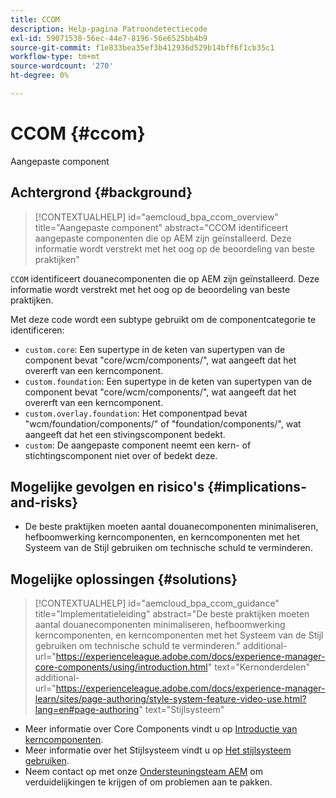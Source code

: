 ```yaml
---
title: CCOM
description: Help-pagina Patroondetectiecode
exl-id: 59071538-56ec-44e7-8196-56e6525bb4b9
source-git-commit: f1e833bea35ef3b412936d529b14bff6f1cb35c1
workflow-type: tm+mt
source-wordcount: '270'
ht-degree: 0%

---
```


# CCOM {#ccom}

Aangepaste component

## Achtergrond {#background}

>[!CONTEXTUALHELP]
>id="aemcloud_bpa_ccom_overview"
>title="Aangepaste component"
>abstract="CCOM identificeert aangepaste componenten die op AEM zijn geïnstalleerd. Deze informatie wordt verstrekt met het oog op de beoordeling van beste praktijken"

`CCOM` identificeert douanecomponenten die op AEM zijn geïnstalleerd. Deze informatie wordt verstrekt met het oog op de beoordeling van beste praktijken.

Met deze code wordt een subtype gebruikt om de componentcategorie te identificeren:

* `custom.core`: Een supertype in de keten van supertypen van de component bevat &quot;core/wcm/components/&quot;, wat aangeeft dat het overerft van een kerncomponent.
* `custom.foundation`: Een supertype in de keten van supertypen van de component bevat &quot;core/wcm/components/&quot;, wat aangeeft dat het overerft van een kerncomponent.
* `custom.overlay.foundation`: Het componentpad bevat &quot;wcm/foundation/components/&quot; of &quot;foundation/components/&quot;, wat aangeeft dat het een stivingscomponent bedekt.
* `custom`: De aangepaste component neemt een kern- of stichtingscomponent niet over of bedekt deze.

## Mogelijke gevolgen en risico&#39;s {#implications-and-risks}

* De beste praktijken moeten aantal douanecomponenten minimaliseren, hefboomwerking kerncomponenten, en kerncomponenten met het Systeem van de Stijl gebruiken om technische schuld te verminderen.

## Mogelijke oplossingen {#solutions}

>[!CONTEXTUALHELP]
>id="aemcloud_bpa_ccom_guidance"
>title="Implementatieleiding"
>abstract="De beste praktijken moeten aantal douanecomponenten minimaliseren, hefboomwerking kerncomponenten, en kerncomponenten met het Systeem van de Stijl gebruiken om technische schuld te verminderen."
>additional-url="https://experienceleague.adobe.com/docs/experience-manager-core-components/using/introduction.html" text="Kernonderdelen"
>additional-url="https://experienceleague.adobe.com/docs/experience-manager-learn/sites/page-authoring/style-system-feature-video-use.html?lang=en#page-authoring" text="Stijlsysteem"

* Meer informatie over Core Components vindt u op [Introductie van kerncomponenten](https://experienceleague.adobe.com/docs/experience-manager-core-components/using/introduction.html).
* Meer informatie over het Stijlsysteem vindt u op [Het stijlsysteem gebruiken](https://experienceleague.adobe.com/docs/experience-manager-learn/sites/page-authoring/style-system-feature-video-use.html?lang=en#page-authoring).
* Neem contact op met onze [Ondersteuningsteam AEM](https://helpx.adobe.com/enterprise/using/support-for-experience-cloud.html) om verduidelijkingen te krijgen of om problemen aan te pakken.
